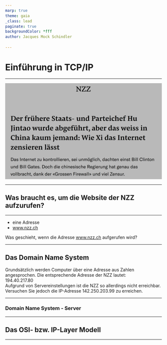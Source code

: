 ```yaml
---
marp: true
theme: gaia
_class: lead
paginate: true
backgroundColor: *fff
author: Jacques Mock Schindler

---
```


# Einführung in TCP/IP

---
![NZZ vom 24. Oktober 22](../data/images/nzz_anriss.png)

---

## Was braucht es, um die Website der NZZ aufzurufen?

---
- eine Adresse
- www.nzz.ch

Was geschieht, wenn die Adresse www.nzz.ch aufgerufen wird?

---
## Das Domain Name System

Grundsätzlich werden Computer über eine Adresse aus Zahlen angesprochen.
Die entsprechende Adresse der NZZ lautet:  
194.40.217.80  
Aufgrund von Servereinstellungen ist die NZZ so allerdings nicht
erreichbar. Versuchen Sie jedoch die IP-Adresse 142.250.203.99 zu erreichen.

---

### Domain Name System - Server

---

## Das OSI- bzw. IP-Layer Modell

---